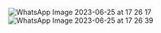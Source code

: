 ![WhatsApp Image 2023-06-25 at 17 26 17](https://user-images.githubusercontent.com/73538974/248553569-6e0d3059-59ea-48ab-b7a1-b6eeb3c5533f.jpg)
![WhatsApp Image 2023-06-25 at 17 26 39](https://user-images.githubusercontent.com/73538974/248553575-2e1b34d0-ce1d-4359-9e66-63d33240d61b.jpg)
​
